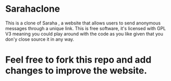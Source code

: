 # Sarahaclone
This is a clone of Saraha , a website that allows users to send anonymous messages through a unique link.
This is free software, it's licensed with GPL V3 meaning you could play around with the code as you like given that you don'y close source it in any way.

# Feel free to fork this repo and add changes to improve the website.

